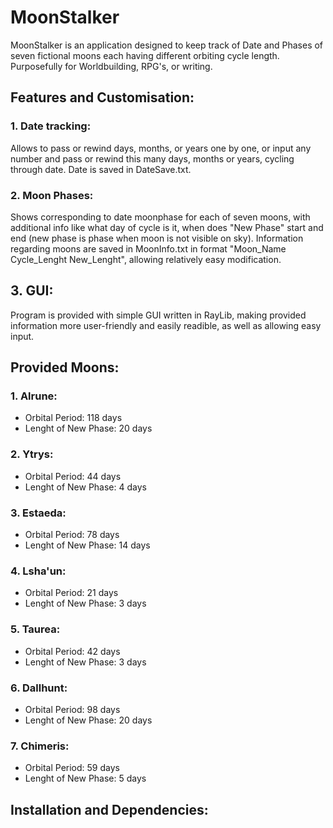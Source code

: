 # MoonStalker
MoonStalker is an application designed to keep track of Date and Phases of seven fictional moons each having different orbiting cycle length. Purposefully for Worldbuilding, RPG's, or writing.

## Features and Customisation:
###  1. Date tracking:
Allows to pass or rewind days, months, or years one by one, or input any number and pass or rewind this many days, months or years, cycling through date. Date is saved in DateSave.txt. 

### 2. Moon Phases:
Shows corresponding to date moonphase for each of seven moons, with additional info like what day of cycle is it, when does "New Phase" start and end (new phase is phase when moon is not visible on sky). Information regarding moons are saved in MoonInfo.txt in format "Moon_Name Cycle_Lenght New_Lenght", allowing relatively easy modification.

## 3. GUI:
Program is provided with simple GUI written in RayLib, making provided information more user-friendly and easily readible, as well as allowing easy input.

## Provided Moons:
### 1. Alrune:
- Orbital Period: 118 days
- Lenght of New Phase: 20 days
### 2. Ytrys:
- Orbital Period: 44 days
- Lenght of New Phase: 4 days
### 3. Estaeda:
- Orbital Period: 78 days
- Lenght of New Phase: 14 days
### 4. Lsha'un:
- Orbital Period: 21 days
- Lenght of New Phase: 3 days
### 5. Taurea:
- Orbital Period: 42 days
- Lenght of New Phase: 3 days
### 6. Dallhunt:
- Orbital Period: 98 days
- Lenght of New Phase: 20 days
### 7. Chimeris:
- Orbital Period: 59 days
- Lenght of New Phase: 5 days

## Installation and Dependencies:

